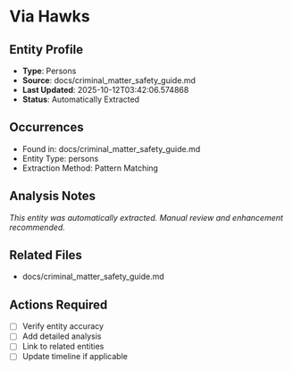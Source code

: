 # Via Hawks

## Entity Profile
- **Type**: Persons
- **Source**: docs/criminal_matter_safety_guide.md
- **Last Updated**: 2025-10-12T03:42:06.574868
- **Status**: Automatically Extracted

## Occurrences
- Found in: docs/criminal_matter_safety_guide.md
- Entity Type: persons
- Extraction Method: Pattern Matching

## Analysis Notes
*This entity was automatically extracted. Manual review and enhancement recommended.*

## Related Files
- docs/criminal_matter_safety_guide.md

## Actions Required
- [ ] Verify entity accuracy
- [ ] Add detailed analysis
- [ ] Link to related entities
- [ ] Update timeline if applicable
